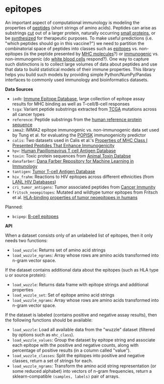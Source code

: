 epitopes
=======

An important aspect of computational immunology is modeling the properties of [peptides](http://en.wikipedia.org/wiki/Peptide) (short strings of amino acids). Peptides can arise as substrings [cut](http://en.wikipedia.org/wiki/Proteolysis) out of a larger protein, naturally occurring [small proteins](http://en.wikipedia.org/wiki/Alpha-Amanitin), or be [synthesized](micchm01.u.hpc.mssm.edu/dashboard/accounts/activate/e2b4804ac4d7e59dcff89a474d1971b8a36dff77/
) for therapeutic purposes. 
To make useful predictions (i.e. "which peptides should go in this vaccine?") we need to partition the combinatorial space of peptides into classes such as [epitopes](http://en.wikipedia.org/wiki/Epitope) vs. non-epitopes (is the peptide presented by [MHC molecules](http://en.wikipedia.org/wiki/Major_histocompatibility_complex)?) or [immunogenic](http://en.wikipedia.org/wiki/Immunogenicity) vs. non-immunogenic (do [white blood cells](http://en.wikipedia.org/wiki/Lymphocyte) respond?). One way to capture such distinctions is to collect large volumes of data about peptides and use that data to build statistical models of their immune properties. This library helps you build such models by providing simple Python/NumPy/Pandas interfaces to commonly used immunology and bioinformatics datasets. 

**Data Sources** 

- `iedb`: [Immune Epitope Database](http://www.iedb.org), large collection of epitope assay results for MHC binding as well as T-cell/B-cell responses
- `tcga`: Variant peptide substrings extracted from [TCGA](http://en.wikipedia.org/wiki/The_Cancer_Genome_Atlas) mutations across all cancer types
- `reference`: Peptide substrings from the [human reference protein sequence](ftp://ftp.ensembl.org/pub/release-75/fasta/homo_sapiens/pep/)
- `imma2`: IMMA2 epitope immunogenic vs. non-immunogenic data set used by Tung et al. for evaluating the [POPISK](http://www.biomedcentral.com/1471-2105/12/446) immunogenicity predictor 
- `calis`: Two datasets used in Calis et al.'s [Properties of MHC Class I Presented Peptides That Enhance Immunogenicity](http://www.ploscompbiol.org/article/info%3Adoi%2F10.1371%2Fjournal.pcbi.1003266#pcbi.1003266.s005) 
- `hpv`: [Human Papillomavirus T cell Antigen Database](http://cvc.dfci.harvard.edu/cvccgi/hpv/)
- `toxin`: Toxic protein sequences from [Animal Toxin Databse](http://protchem.hunnu.edu.cn/toxin/)
- `danafarber`: [Dana Farber Repository for Machine Learning in Immunology](http://bio.dfci.harvard.edu/DFRMLI/)
- `tantigen`: [Tumor T-cell Antigen Database](http://cvc.dfci.harvard.edu/tadb/)
- `hiv_frahm`: Reactions to HIV epitopes across different ethnicities (from [LANL HIV Databases](http://www.hiv.lanl.gov/content/immunology/hlatem/study1/index.html))
- `cri_tumor_antigens`: Tumor associated peptides from [Cancer Immunity](http://cancerimmunity.org/peptide/mutations/)
- `fritsch_neoepitopes`: Mutated and wildtype tumor epitopes from Fritsch et al. [HLA-binding properties of tumor neoepitopes in humans](http://cancerimmunolres.aacrjournals.org/content/early/2014/03/01/2326-6066.CIR-13-0227.abstract) 

Planned:

- `bcipep`: [B-cell epitopes](http://www.imtech.res.in/raghava/bcipep/data.html) 


**API**

When a dataset consists only of an unlabeled list of epitopes, then it only needs two functions:
- `load_wuzzle`: Returns set of amino acid strings 
- `load_wuzzle_ngrams`: Array whose rows are amino acids transformed into n-gram vector space. 

If the dataset contains additional data about the epitopes (such as HLA type u or source protein):
- `load_wuzzle`: Returns data frame with epitope strings and additional properties
- `load_wuzzle_set`: Set of epitope amino acid strings 
- `load_wuzzle_ngrams`: Array whose rows are amino acids transformed into n-gram vector space. 

If the dataset is labeled (contains positive and negative assay results), then the following functions should be available: 
- `load_wuzzle`: Load all available data from the "wuzzle" dataset (filtered by options such as `mhc_class`). 
- `load_wuzzle_values`: Group the dataset by epitope string and associate each epitope with the positive and negative counts, along with percentage of positive results (in a column called "value"). 
- `load_wuzzle_classes`: Split the epitopes into positive and negative classes, return a set of strings for each. 
- `load_wuzzle_ngrams`: Transform the amino acid string representation (or some reduced alphabet) into vectors of n-gram frequencies, return a sklearn-compatible `(samples, labels)` pair of arrays.   

